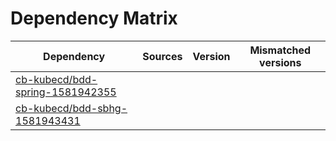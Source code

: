 # Dependency Matrix

Dependency | Sources | Version | Mismatched versions
---------- | ------- | ------- | -------------------
[cb-kubecd/bdd-spring-1581942355](https://github.com/cb-kubecd/bdd-spring-1581942355.git) |  | []() | 
[cb-kubecd/bdd-sbhg-1581943431](https://github.com/cb-kubecd/bdd-sbhg-1581943431.git) |  | []() | 
